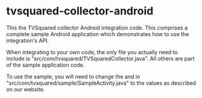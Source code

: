 tvsquared-collector-android
===========================

This the TVSquared collector Android integration code. This comprises a complete sample Android application which 
demonstrates how to use the integration's API.

When integrating to your own code, the only file you actually need to include is "src/com/tvsquared/TVSquaredCollector.java".
All others are part of the sample application code. 

To use the sample, you will need to change the <COLLECTORHOSTNAME> and <COLLECTORSITEID> in "src/com/tvsquared/sample/SampleActivity.java" to the values as described on our website.
